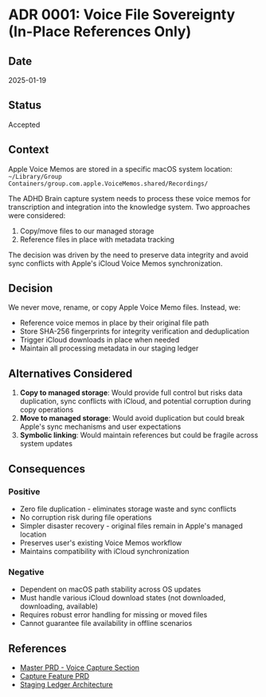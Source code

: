# ADR 0001: Voice File Sovereignty (In-Place References Only)

## Date
2025-01-19

## Status
Accepted

## Context
Apple Voice Memos are stored in a specific macOS system location:
`~/Library/Group Containers/group.com.apple.VoiceMemos.shared/Recordings/`

The ADHD Brain capture system needs to process these voice memos for transcription and integration into the knowledge system. Two approaches were considered:
1. Copy/move files to our managed storage
2. Reference files in place with metadata tracking

The decision was driven by the need to preserve data integrity and avoid sync conflicts with Apple's iCloud Voice Memos synchronization.

## Decision
We never move, rename, or copy Apple Voice Memo files. Instead, we:
- Reference voice memos in place by their original file path
- Store SHA-256 fingerprints for integrity verification and deduplication
- Trigger iCloud downloads in place when needed
- Maintain all processing metadata in our staging ledger

## Alternatives Considered
1. **Copy to managed storage**: Would provide full control but risks data duplication, sync conflicts with iCloud, and potential corruption during copy operations
2. **Move to managed storage**: Would avoid duplication but could break Apple's sync mechanisms and user expectations
3. **Symbolic linking**: Would maintain references but could be fragile across system updates

## Consequences

### Positive
- Zero file duplication - eliminates storage waste and sync conflicts
- No corruption risk during file operations
- Simpler disaster recovery - original files remain in Apple's managed location
- Preserves user's existing Voice Memos workflow
- Maintains compatibility with iCloud synchronization

### Negative
- Dependent on macOS path stability across OS updates
- Must handle various iCloud download states (not downloaded, downloading, available)
- Requires robust error handling for missing or moved files
- Cannot guarantee file availability in offline scenarios

## References
- [Master PRD - Voice Capture Section](../master/prd-master.md)
- [Capture Feature PRD](../features/capture/prd-capture.md)
- [Staging Ledger Architecture](../features/staging-ledger/spec-staging-arch.md)
